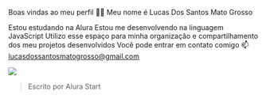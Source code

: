 Boas vindas ao meu perfil 💙💙
Meu nome é Lucas Dos Santos Mato Grosso

Estou estudando na Alura
Estou me desenvolvendo na linguagem JavaScript
Utilizo esse espaço para minha organização e compartilhamento dos meu projetos desenvolvidos
Você pode entrar em contato comigo 📫
lucasdossantosmatogrosso@gmail.com


![](https://media1.giphy.com/media/0218ft4yXkI5O0pNn6/200w.gif?cid=6c09b952pt7cefg0bhm3jj9d6o8nf1a7144cvek0ndtprnjc&ep=v1_gifs_search&rid=200w.gif&ct=g)


> Escrito por Alura Start
